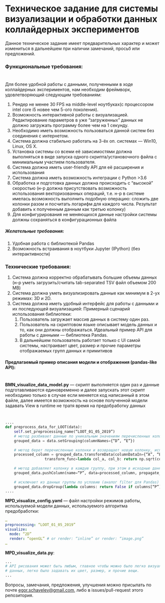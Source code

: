 # Техническое задание для системы визуализации и обработки данных коллайдерных экспериментов

Данное техническое задание имеет предварительных характер и может измениться в дальнейшем при наличии замечаний, просьб или предложений.

### Функциональные требования:
#

Для более удобной работы с данными, полученными в ходе коллайдерных экспериментов, нам необходим фреймворк, удовлетворяющий следующим требованиям:
1. Рендер не менее 30 FPS на middle-level ноутбуках(с процессором intel core i5 новее чем 5-ого поколения).
2. Возможность интерактивной работы с визуализацией. Редактирование параметров в уже “загруженных” данных не должно загружать программу более чем на 1 секунду.
3. Необходимо иметь возможность пользоваться данной систем без соединения с интернетом.
4. Система должна стабильно работать на 3-ёх оп. системах — Win10, Linux, OS X.
5. Установка системы со всеми её зависимостями должна выполняться в виде запуска одного скрипта/установочного файла с минимальным участием пользователя.
6. Система должна иметь user-friendly API для её расширения и использования
7. Система должна иметь возможность интеграции с Python >3.6
8. Обработка и подготовка данных должна происходить с “высокой” скоростью (н-р должна присутствовать возможность использования векторизованных операций, т.е. н-р в системе имелась возможность выполнить подобную операцию: сложить две колонки разом и посчитать логарифм для каждого числа. Результат добавить к полученным данным как третью колонку)
9. Для конфигурирования не меняющихся данные настройки системы должны сохраняться в конфигурационных файла
##### Желательные требования:

1. Удобная работа с библиотекой Pandas
2. Возможность встраивания в ноутбуки Jupyter (IPython) (без интерактивности)

### Технические требования:

1. Система должна корректно обрабатывать большие объемы данных (н-р уметь загрузить/считать tab-separated TSV файл объемом 200 MB)
2. Система должна уметь визуализировать данные как минимум в 2-ух режимах: 3D и 2D.
3. Система должна иметь удобный интерфейс для работы с данными и их последующей визуализацией:
    Примерный сценарий использования библиотеки:
    1. Пользователь загружает массив данных в систему один раз.
    2. Пользователь на скриптовом языке описывает модель данных и то, как они должны отображаться. Идеальный пример API для работы с данными — библиотека Pandas.
    3. В дальнейшем пользователь работает только с UI самой системы, настраивает цвет, размер и прочие параметры отображаемых групп данных и примитивов

#### Предлагаемый пример описания модели и отображения (pandas-like API):
#
**BMN_visualize_data_model.py** — скрипт выполняется один раз и данные подготавливаются единовременно и далее запускать этот скрипт необходимо только в случае если меняется код написанный в этом файле, далее имеется возможность на основе полученной модели задавать View в runtime не тратя время на предобработку данных
#
```py
....
def preprocess_data_for_LOOT(data):
    self.set_preprocessing_name(“LOOT_01_05_2019”)
    # метод разбивает данные по уникальным значениям перечисленных колонок (см. groupby Pandas)
    grouped_data = data.setGrouping(columnNames={“D”, “E”})
    
    # метод берет перечисленные колонки и возвращает новую колонку, используя векторизованные операции numpy
    processed_column = grouped_data.transformData(columnDataIn={“A”, “B”},
                  transform_func=lambda col_a, col_b: return np.sqrt(col_a.values**2 + col_b.values**4))
    
    # метод добавляет колонку в каждую группу, при этом в исходные данные колонка тоже попадает (т.к. propagate=True)
    grouped_data.pushColumn(name=“P”, data=processed_column, propagate_to_root=True)
    
    # исключает из данных группы по условию (аналог filter для Pandas)
    grouped_data.dropGroup(lambda columns: return False if columns[“P”].mean() < 10 else True)
....
```

**MPD_visualize_config.yaml** — файл настройки режимов работы, используемой модели данных, используемого алгоритма предобработки:
```yaml
…
preprocessing: “LOOT_01_05_2019”
visualize: 
  mode: “2D”
  render: “openGL” # or render: “inline” or render: “image.png”
…
```

**MPD_visualize_data.py**:
```py
...
# API рисования может быть любым, главное чтобы можно было легко визуализировать точки, линии, и исходя из модели
# данных, легко было задавать их цвет, размер, и прочие вещи.
...
```

Вопросы, замечания, предложения, улучшения можно присылать по почте egor.schavelev@gmail.com, либо в issues/pull-request этого репозитория.
